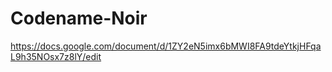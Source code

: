 # Codename-Noir
https://docs.google.com/document/d/1ZY2eN5imx6bMWI8FA9tdeYtkjHFqaL9h35NOsx7z8lY/edit

